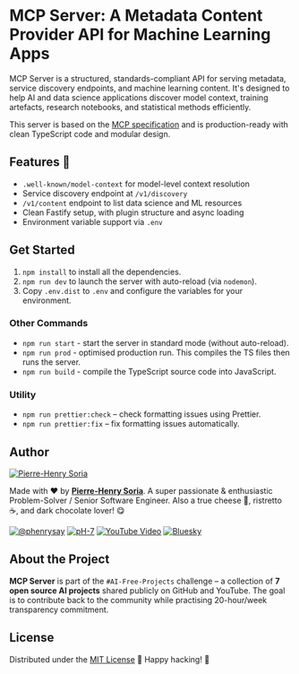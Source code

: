 # MCP Server: A Metadata Content Provider API for Machine Learning Apps

MCP Server is a structured, standards-compliant API for serving metadata, service discovery endpoints, and machine learning content. It's designed to help AI and data science applications discover model context, training artefacts, research notebooks, and statistical methods efficiently.

This server is based on the [MCP specification](https://www.modelcontext.org/spec) and is production-ready with clean TypeScript code and modular design.


## Features 🚀

- `.well-known/model-context` for model-level context resolution
- Service discovery endpoint at `/v1/discovery`
- `/v1/content` endpoint to list data science and ML resources
- Clean Fastify setup, with plugin structure and async loading
- Environment variable support via `.env`


## Get Started

1. `npm install` to install all the dependencies.
2. `npm run dev` to launch the server with auto-reload (via `nodemon`).
3. Copy `.env.dist` to `.env` and configure the variables for your environment.


### Other Commands

- `npm run start` - start the server in standard mode (without auto-reload).
- `npm run prod` - optimised production run. This compiles the TS files then runs the server.
- `npm run build` - compile the TypeScript source code into JavaScript.


### Utility

- `npm run prettier:check` – check formatting issues using Prettier.
- `npm run prettier:fix` – fix formatting issues automatically.


## Author

[![Pierre-Henry Soria](https://avatars0.githubusercontent.com/u/1325411?s=200)](https://ph7.me "Pierre-Henry Soria, Software Developer")

Made with ❤️ by **[Pierre-Henry Soria](https://pierrehenry.be)**. A super passionate & enthusiastic Problem-Solver / Senior Software Engineer. Also a true cheese 🧀, ristretto ☕️, and dark chocolate lover! 😋

[![@phenrysay](https://img.shields.io/badge/x-000000?style=for-the-badge&logo=x)](https://x.com/phenrysay "Follow Me on X")  [![pH-7](https://img.shields.io/badge/GitHub-100000?style=for-the-badge&logo=github&logoColor=white)](https://github.com/pH-7 "My GitHub")  [![YouTube Video](https://img.shields.io/badge/YouTube-FF0000?style=for-the-badge&logo=youtube&logoColor=white)](https://youtube.com/@pH7Programming "YouTube SucceedAI Video")  [![Bluesky](https://img.shields.io/badge/bluesky-1e90ff?style=for-the-badge&logo=data:image/svg+xml;base64,PHN2ZyBmaWxsPSIjMDAwMDAwIiBoZWlnaHQ9IjI0cHgiIHZpZXdCb3g9IjAgMCAzMiAzMiIgd2lkdGg9IjI0cHgiIHhtbG5zPSJodHRwOi8vd3d3LnczLm9yZy8yMDAwL3N2ZyI+PHBhdGggZD0iTTMwIDZsLTIuOTk5LTEuNjY2TDMyIDMuMzQgMjMuMTg5IDAgMTYuMDA2IDUuMzQgOC44MTMgMCAwIDMuMzQgNC45OTkgNC4zMzQgMCA2bDUuMDAxIDQuODAzTDQgMjAuODFWMjRsNS4wMDEtMS42NjZMMTYgMjhMMjIuOTk5IDIyLjM0IDMyIDI0di0zLjE4OUwyNy4wMDIgMTIgMzAgNiIgLz48L3N2Zz4=)](https://bsky.app/profile/ph7s.bsky.social "Bluesky Profile")


## About the Project

**MCP Server** is part of the `#AI-Free-Projects` challenge – a collection of **7 open source AI projects** shared publicly on GitHub and YouTube. The goal is to contribute back to the community while practising 20-hour/week transparency commitment.


## License

Distributed under the [MIT License](LICENSE) 🎉 Happy hacking! 🤠